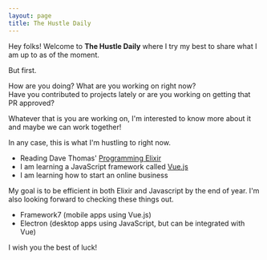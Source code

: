 ```yaml
---
layout: page
title: The Hustle Daily
---
```


Hey folks! Welcome to **The Hustle Daily** where I try my best to share what I am up to as of the
moment.

But first.

How are you doing?
What are you working on right now?  
Have you contributed to projects lately or are you working on getting that PR approved?  

Whatever that is you are working on, I'm interested to know more about it and maybe we can work
together!

In any case, this is what I'm hustling to right now.

- Reading Dave Thomas' [Programming
  Elixir](https://pragprog.com/book/elixir13/programming-elixir-1-3)
- I am learning a JavaScript framework called [Vue.js](https://vuejs.org/)
- I am learning how to start an online business

My goal is to be efficient in both Elixir and Javascript by the end of year. I'm
also looking forward to checking these things out.

- Framework7 (mobile apps using Vue.js)
- Electron (desktop apps using JavaScript, but can be integrated with Vue)

I wish you the best of luck!
